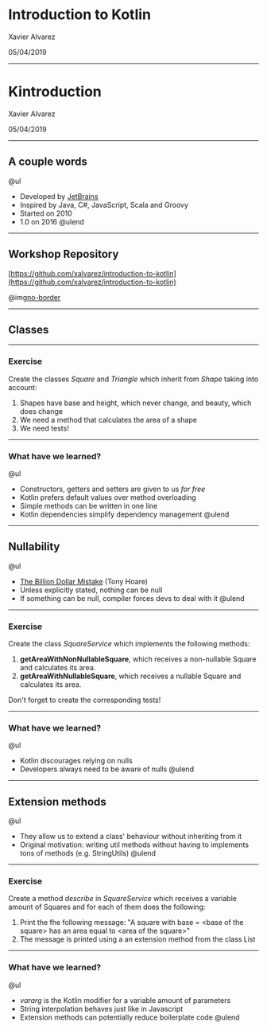 # Introduction to Kotlin

Xavier Alvarez

05/04/2019

---

# Kintroduction

Xavier Alvarez

05/04/2019

---

## A couple words

@ul
- Developed by [JetBrains](https://www.jetbrains.com/)
- Inspired by Java, C#, JavaScript, Scala and Groovy
- Started on 2010
- 1.0 on 2016
@ulend

---

## Workshop Repository

[https://github.com/xalvarez/introduction-to-kotlin](https://github.com/xalvarez/introduction-to-kotlin)

@img[no-border](assets/img/qr-repo.png)

---

## Classes

---

### Exercise

Create the classes *Square* and *Triangle* which inherit from *Shape* taking into account:

1. Shapes have base and height, which never change, and beauty, which does change
2. We need a method that calculates the area of a shape
3. We need tests!

---

### What have we learned?

@ul
- Constructors, getters and setters are given to us *for free*
- Kotlin prefers default values over method overloading
- Simple methods can be written in one line
- Kotlin dependencies simplify dependency management
@ulend

---

## Nullability

@ul
- [The Billion Dollar Mistake](https://en.wikipedia.org/wiki/Tony_Hoare#Apologies_and_retractions) (Tony Hoare)
- Unless explicitly stated, nothing can be null
- If something can be null, compiler forces devs to deal with it
@ulend

---

### Exercise

Create the class *SquareService* which implements the following methods:

1. **getAreaWithNonNullableSquare**, which receives a non-nullable Square and calculates its area.
2. **getAreaWithNullableSquare**, which receives a nullable Square and calculates its area.

Don't forget to create the corresponding tests!

---

### What have we learned?

@ul
- Kotlin discourages relying on nulls
- Developers always need to be aware of nulls
@ulend

---

## Extension methods

@ul
- They allow us to extend a class' behaviour without inheriting from it
- Original motivation: writing util methods without having to implements tons of methods (e.g. StringUtils)
@ulend

---

### Exercise

Create a method *describe* in *SquareService* which receives a variable amount of Squares and for each of them does the
following:

1. Print the fhe following message: "A square with base = \<base of the square> has an area equal to \<area of the square>"
2. The message is printed using a an extension method from the class List

---

### What have we learned?

@ul
- *vararg* is the Kotlin modifier for a variable amount of parameters
- String interpolation behaves just like in Javascript
- Extension methods can potentially reduce boilerplate code
@ulend